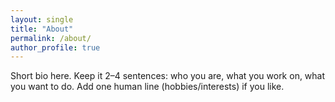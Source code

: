 ```yaml
---
layout: single
title: "About"
permalink: /about/
author_profile: true
---
```



Short bio here. Keep it 2–4 sentences: who you are, what you work on, what you want to do. Add one human line (hobbies/interests) if you like.